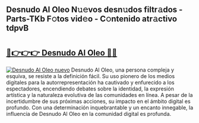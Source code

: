 ## Desnudo Al Oleo N𝚞𝚎vos desn𝚞dos filtr𝚊dos - Parts-TKb F𝚘tos vid𝚎o - C𝚘ntenido atr𝚊ctivo tdpvB

# <h2><a href="http://mb71u2e.tromn.icu/?c=Desnudo+Al+Oleo">🔗👉👉👉 Desnudo Al Oleo 🔗🔗</a></h2>

[![Desnudo Al Oleo nuevo](https://i.imgur.com/pEAQMta.gif)](http://mb71u2e.tromn.icu/?c=Desnudo+Al+Oleo)
Desnudo Al Oleo, una persona compleja y esquiva, se resiste a la definición fácil. Su uso pionero de los medios digitales para la autorrepresentación ha cautivado y enfurecido a los espectadores, encendiendo debates sobre la identidad, la expresión artística y la naturaleza evolutiva de las comunidades en línea. A pesar de la incertidumbre de sus próximas acciones, su impacto en el ámbito digital es profundo. Con una determinación inquebrantable y un encanto innegable, la influencia de Desnudo Al Oleo en la comunidad digital es profunda.
